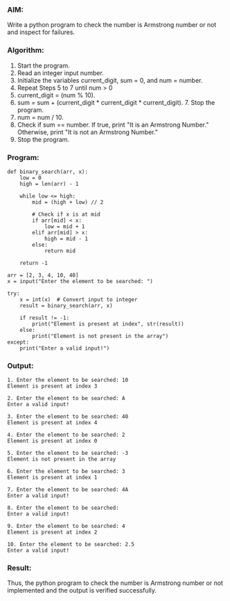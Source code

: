 ### AIM: 
Write a python program to check the number is Armstrong number or not and inspect for failures.

### Algorithm:

1.  Start the program.
2.	Read an integer input number.
3.	Initialize the variables current_digit, sum = 0, and num = number.
4.	Repeat Steps 5 to 7 until num > 0
5.	current_digit = (num % 10).
6.	sum = sum + (current_digit * current_digit * current_digit). 7. Stop the program.
7.	num = num / 10.
8.	Check if sum == number. If true, print "It is an Armstrong Number." Otherwise, print "It is not an Armstrong Number."
9.	Stop the program.

### Program:
```
def binary_search(arr, x): 
    low = 0
    high = len(arr) - 1

    while low <= high: 
        mid = (high + low) // 2
        
        # Check if x is at mid
        if arr[mid] < x:
            low = mid + 1
        elif arr[mid] > x:
            high = mid - 1  
        else:
            return mid  
    
    return -1  

arr = [2, 3, 4, 10, 40]
x = input("Enter the element to be searched: ")

try:
    x = int(x)  # Convert input to integer
    result = binary_search(arr, x)
    
    if result != -1:
        print("Element is present at index", str(result))
    else:
        print("Element is not present in the array")
except:
    print("Enter a valid input!")
```
### Output:
```
1. Enter the element to be searched: 10
Element is present at index 3

2. Enter the element to be searched: A
Enter a valid input!

3. Enter the element to be searched: 40
Element is present at index 4

4. Enter the element to be searched: 2
Element is present at index 0

5. Enter the element to be searched: -3
Element is not present in the array

6. Enter the element to be searched: 3
Element is present at index 1

7. Enter the element to be searched: 4A
Enter a valid input!

8. Enter the element to be searched: 
Enter a valid input!

9. Enter the element to be searched: 4
Element is present at index 2

10. Enter the element to be searched: 2.5
Enter a valid input!
```
### Result:
Thus, the python program to check the number is Armstrong number or not implemented and the output is verified successfully.


